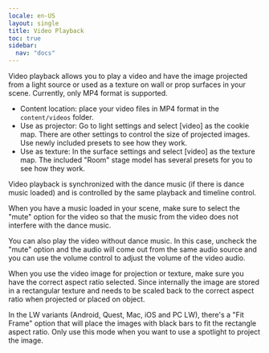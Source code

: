 ```yaml
---
locale: en-US
layout: single
title: Video Playback
toc: true
sidebar:
  nav: "docs"
---
```


Video playback allows you to play a video and have the image projected from a light source or used as a texture on wall or prop surfaces in your scene. Currently, only MP4 format is supported.

* Content location: place your video files in MP4 format in the `content/videos` folder.
* Use as projector: Go to light settings and select [video] as the cookie map. There are other settings to control the size of projected images. Use newly included presets to see how they work.
* Use as texture: In the surface settings and select [video] as the texture map. The included "Room" stage model has several presets for you to see how they work.

Video playback is synchronized with the dance music (if there is dance music loaded) and is controlled by the same playback and timeline control.

When you have a music loaded in your scene, make sure to select the "mute" option for the video so that the music from the video does not interfere with the dance music. 

You can also play the video without dance music. In this case, uncheck the "mute" option and the audio will come out from the same audio source and you can use the volume control to adjust the volume of the video audio. 

When you use the video image for projection or texture, make sure you have the correct aspect ratio selected. Since internally the image are stored in a rectangular texture and needs to be scaled back to the correct aspect ratio when projected or placed on object. 

In the LW variants (Android, Quest, Mac, iOS and PC LW), there's a "Fit Frame" option that will place the images with black bars to fit the rectangle aspect ratio. Only use this mode when you want to use a spotlight to project the image.

